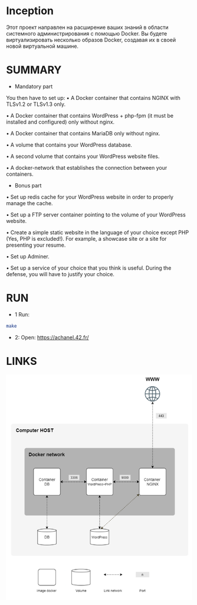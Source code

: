 # Inception

Этот проект направлен на расширение ваших знаний в области системного администрирования с помощью Docker.
Вы будете виртуализировать несколько образов Docker, создавая их в своей новой виртуальной машине.

# SUMMARY

* Mandatory part

You then have to set up:
• A Docker container that contains NGINX with TLSv1.2 or TLSv1.3 only.

• A Docker container that contains WordPress + php-fpm (it must be installed and
configured) only without nginx.

• A Docker container that contains MariaDB only without nginx.

• A volume that contains your WordPress database.

• A second volume that contains your WordPress website files.

• A docker-network that establishes the connection between your containers.

* Bonus part

• Set up redis cache for your WordPress website in order to properly manage the
cache.

• Set up a FTP server container pointing to the volume of your WordPress website.

• Create a simple static website in the language of your choice except PHP (Yes, PHP
is excluded!). For example, a showcase site or a site for presenting your resume.

• Set up Adminer.

• Set up a service of your choice that you think is useful. During the defense, you
will have to justify your choice.

# RUN

* 1 Run:
```bash
make
```
* 2:
Open: https://achanel.42.fr/

# LINKS

![basic](diagram.png)
